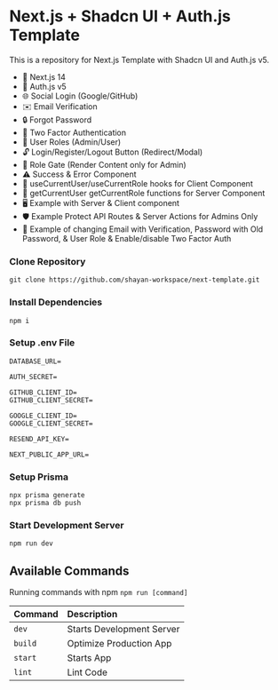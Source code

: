 # Next.js + Shadcn UI + Auth.js Template

This is a repository for Next.js Template with Shadcn UI and Auth.js v5.

- 🚀 Next.js 14
- 🔐 Auth.js v5
- 🌐 Social Login (Google/GitHub)
- ✉️ Email Verification
- 🔒 Forgot Password
- 📱 Two Factor Authentication
- 👥 User Roles (Admin/User)
- 🔓 Login/Register/Logout Button (Redirect/Modal)
- 🚧 Role Gate (Render Content only for Admin)
- ⚠️ Success & Error Component
- 👤 useCurrentUser/useCurrentRole hooks for Client Component
- 🧑 getCurrentUser getCurrentRole functions for Server Component
- 🖥️ Example with Server & Client component
- 🛡️ Example Protect API Routes & Server Actions for Admins Only
- 🔑 Example of changing Email with Verification, Password with Old Password, & User Role & Enable/disable Two Factor Auth

### Clone Repository

```shell
git clone https://github.com/shayan-workspace/next-template.git
```

### Install Dependencies

```shell
npm i
```

### Setup .env File

```shell
DATABASE_URL=

AUTH_SECRET=

GITHUB_CLIENT_ID=
GITHUB_CLIENT_SECRET=

GOOGLE_CLIENT_ID=
GOOGLE_CLIENT_SECRET=

RESEND_API_KEY=

NEXT_PUBLIC_APP_URL=
```

### Setup Prisma

```shell
npx prisma generate
npx prisma db push
```

### Start Development Server

```shell
npm run dev
```

## Available Commands

Running commands with npm `npm run [command]`

| Command | Description               |
| :------ | :------------------------ |
| `dev`   | Starts Development Server |
| `build` | Optimize Production App   |
| `start` | Starts App                |
| `lint`  | Lint Code                 |
